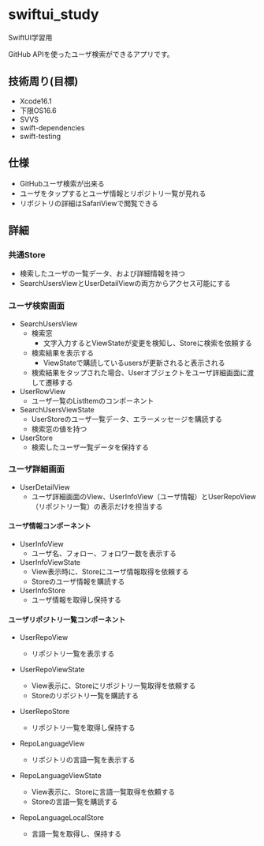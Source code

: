 # swiftui_study
SwiftUI学習用

GitHub APIを使ったユーザ検索ができるアプリです。

## 技術周り(目標)

* Xcode16.1
* 下限OS16.6
* SVVS
* swift-dependencies
* swift-testing

## 仕様

* GitHubユーザ検索が出来る
* ユーザをタップするとユーザ情報とリポジトリ一覧が見れる
* リポジトリの詳細はSafariViewで閲覧できる

## 詳細

### 共通Store

* 検索したユーザの一覧データ、および詳細情報を持つ
* SearchUsersViewとUserDetailViewの両方からアクセス可能にする

### ユーザ検索画面

* SearchUsersView
  * 検索窓
    * 文字入力するとViewStateが変更を検知し、Storeに検索を依頼する
  * 検索結果を表示する
    * ViewStateで購読しているusersが更新されると表示される
  * 検索結果をタップされた場合、Userオブジェクトをユーザ詳細画面に渡して遷移する
* UserRowView
  * ユーザ一覧のListItemのコンポーネント
* SearchUsersViewState
  * UserStoreのユーザ一覧データ、エラーメッセージを購読する
  * 検索窓の値を持つ
* UserStore
  * 検索したユーザ一覧データを保持する

### ユーザ詳細画面

* UserDetailView
  * ユーザ詳細画面のView、UserInfoView（ユーザ情報）とUserRepoView（リポジトリ一覧）の表示だけを担当する

#### ユーザ情報コンポーネント

* UserInfoView
  * ユーザ名、フォロー、フォロワー数を表示する
* UserInfoViewState
  * View表示時に、Storeにユーザ情報取得を依頼する
  * Storeのユーザ情報を購読する
* UserInfoStore
  * ユーザ情報を取得し保持する

#### ユーザリポジトリ一覧コンポーネント

* UserRepoView
  * リポジトリ一覧を表示する
* UserRepoViewState
  * View表示に、Storeにリポジトリ一覧取得を依頼する
  * Storeのリポジトリ一覧を購読する
* UserRepoStore
  * リポジトリ一覧を取得し保持する

* RepoLanguageView
  * リポジトリの言語一覧を表示する
* RepoLanguageViewState
  * View表示に、Storeに言語一覧取得を依頼する
  * Storeの言語一覧を購読する
* RepoLanguageLocalStore
  * 言語一覧を取得し、保持する